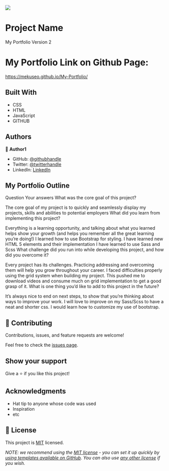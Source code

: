 ![](https://img.shields.io/badge/Microverse-blueviolet)

# Project Name

My Portfolio Version 2

# My Portfolio Link on Github Page:

https://mekuseo.github.io/My-Portfolio/

## Built With

- CSS
- HTML
- JavaScript
- GITHUB

## Authors

👤 **Author1**

- GitHub: [@githubhandle](https://github.com/MEKUSEO)
- Twitter: [@twitterhandle](https://twitter.com/fullstack-pison)
- LinkedIn: [LinkedIn](https://linkedin.com/in/mekuseo)

## My Portfolio Outline
Question
Your answers
What was the core goal of this project?

The core goal of my project is to quickly and seamlessly display my  projects, skills and abilities to potential employers
What did you learn from implementing this project?

Everything is a learning opportunity, and talking about what you learned helps show your growth (and helps you remember all the great learning you’re doing!) 
I learned how to use Bootstrap for styling.
I have learned new HTML 5 elements and their implementation
I have learned to use Sass and Scss
What challenge did you run into while developing this project, and how did you overcome it?

Every project has its challenges. Practicing addressing and overcoming them will help you grow throughout your career.
I faced difficulties properly using the grid system when building my project. This pushed me to download videos and consume much on grid implementation to get a good grasp of it.
What is one thing you’d like to add to this project in the future?

It’s always nice to end on next steps, to show that you’re thinking about ways to improve your work.
I will love to improve on my Sass/Scss to have a neat and shorter css.
I would learn how to customize my use of bootstrap.




## 🤝 Contributing

Contributions, issues, and feature requests are welcome!

Feel free to check the [issues page](../../issues/).

## Show your support

Give a ⭐️ if you like this project!

## Acknowledgments

- Hat tip to anyone whose code was used
- Inspiration
- etc

## 📝 License

This project is [MIT](./LICENSE) licensed.

_NOTE: we recommend using the [MIT license](https://choosealicense.com/licenses/mit/) - you can set it up quickly by [using templates available on GitHub](https://docs.github.com/en/communities/setting-up-your-project-for-healthy-contributions/adding-a-license-to-a-repository). You can also use [any other license](https://choosealicense.com/licenses/) if you wish._
